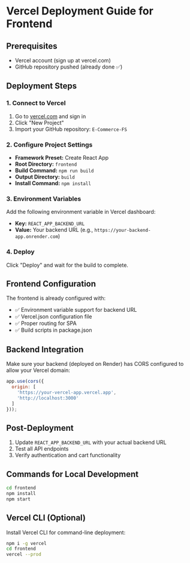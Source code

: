 # Vercel Deployment Guide for Frontend

## Prerequisites
- Vercel account (sign up at vercel.com)
- GitHub repository pushed (already done ✅)

## Deployment Steps

### 1. Connect to Vercel
1. Go to [vercel.com](https://vercel.com) and sign in
2. Click "New Project"
3. Import your GitHub repository: `E-Commerce-FS`

### 2. Configure Project Settings
- **Framework Preset:** Create React App
- **Root Directory:** `frontend`
- **Build Command:** `npm run build`
- **Output Directory:** `build`
- **Install Command:** `npm install`

### 3. Environment Variables
Add the following environment variable in Vercel dashboard:
- **Key:** `REACT_APP_BACKEND_URL`
- **Value:** Your backend URL (e.g., `https://your-backend-app.onrender.com`)

### 4. Deploy
Click "Deploy" and wait for the build to complete.

## Frontend Configuration

The frontend is already configured with:
- ✅ Environment variable support for backend URL
- ✅ Vercel.json configuration file
- ✅ Proper routing for SPA
- ✅ Build scripts in package.json

## Backend Integration

Make sure your backend (deployed on Render) has CORS configured to allow your Vercel domain:

```javascript
app.use(cors({
  origin: [
    'https://your-vercel-app.vercel.app',
    'http://localhost:3000'
  ]
}));
```

## Post-Deployment
1. Update `REACT_APP_BACKEND_URL` with your actual backend URL
2. Test all API endpoints
3. Verify authentication and cart functionality

## Commands for Local Development
```bash
cd frontend
npm install
npm start
```

## Vercel CLI (Optional)
Install Vercel CLI for command-line deployment:
```bash
npm i -g vercel
cd frontend
vercel --prod
